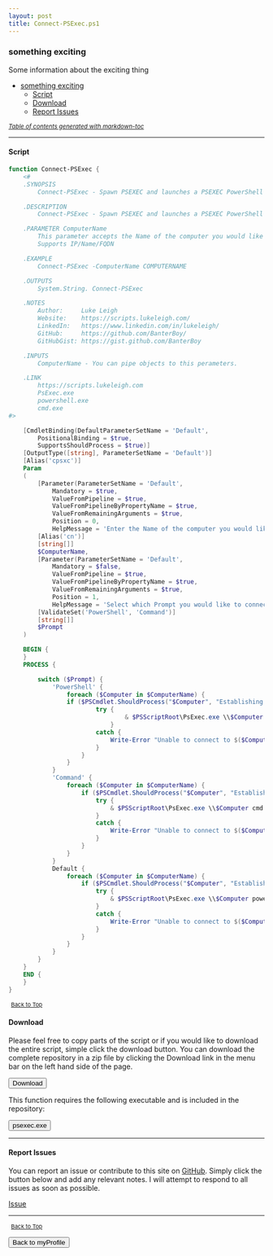 ```yaml
---
layout: post
title: Connect-PSExec.ps1
---
```


### something exciting

Some information about the exciting thing

- [something exciting](#something-exciting)
  - [Script](#script)
  - [Download](#download)
  - [Report Issues](#report-issues)

<small><i><a href='http://ecotrust-canada.github.io/markdown-toc/'>Table of contents generated with markdown-toc</a></i></small>

---

#### Script

```powershell
function Connect-PSExec {
    <#
	.SYNOPSIS
		Connect-PSExec - Spawn PSEXEC and launches a PSEXEC PowerShell or Command Console session to a remote computer.

	.DESCRIPTION
		Connect-PSExec - Spawn PSEXEC and launches a PSEXEC PowerShell or Command Console session to a remote computer. Sets remote computers ExecutionPolicy to Unrestricted in the powershell session.

	.PARAMETER ComputerName
		This parameter accepts the Name of the computer you would like to connect to.
		Supports IP/Name/FQDN

	.EXAMPLE
		Connect-PSExec -ComputerName COMPUTERNAME

	.OUTPUTS
		System.String. Connect-PSExec

	.NOTES
		Author:     Luke Leigh
		Website:    https://scripts.lukeleigh.com/
		LinkedIn:   https://www.linkedin.com/in/lukeleigh/
		GitHub:     https://github.com/BanterBoy/
		GitHubGist: https://gist.github.com/BanterBoy

	.INPUTS
		ComputerName - You can pipe objects to this perameters.

	.LINK
		https://scripts.lukeleigh.com
		PsExec.exe
		powershell.exe
        cmd.exe
#>

    [CmdletBinding(DefaultParameterSetName = 'Default',
        PositionalBinding = $true,
        SupportsShouldProcess = $true)]
    [OutputType([string], ParameterSetName = 'Default')]
    [Alias('cpsxc')]
    Param
    (
        [Parameter(ParameterSetName = 'Default',
            Mandatory = $true,
            ValueFromPipeline = $true,
            ValueFromPipelineByPropertyName = $true,
            ValueFromRemainingArguments = $true,
            Position = 0,
            HelpMessage = 'Enter the Name of the computer you would like to connect to.')]
        [Alias('cn')]
        [string[]]
        $ComputerName,
        [Parameter(ParameterSetName = 'Default',
            Mandatory = $false,
            ValueFromPipeline = $true,
            ValueFromPipelineByPropertyName = $true,
            ValueFromRemainingArguments = $true,
            Position = 1,
            HelpMessage = 'Select which Prompt you would like to connect to.')]
        [ValidateSet('PowerShell', 'Command')]
        [string[]]
        $Prompt
    )

    BEGIN {
    }
    PROCESS {

        switch ($Prompt) {
            'PowerShell' {
                foreach ($Computer in $ComputerName) {
                if ($PSCmdlet.ShouldProcess("$Computer", "Establishing PSEXEC PowerShell Console session")) {
                        try {
                                & $PSScriptRoot\PsExec.exe \\$Computer powershell.exe -ExecutionPolicy Unrestricted
                            }
                        catch {
                            Write-Error "Unable to connect to $($Computer)"
                        }
                    }
                }
            }
            'Command' {
                foreach ($Computer in $ComputerName) {
                    if ($PSCmdlet.ShouldProcess("$Computer", "Establishing PSEXEC Command Prompt session")) {
                        try {
                            & $PSScriptRoot\PsExec.exe \\$Computer cmd.exe
                        }
                        catch {
                            Write-Error "Unable to connect to $($Computer)"
                        }
                    }
                }
            }
            Default {
                foreach ($Computer in $ComputerName) {
                    if ($PSCmdlet.ShouldProcess("$Computer", "Establishing PSEXEC PowerShell Console session")) {
                        try {
                            & $PSScriptRoot\PsExec.exe \\$Computer powershell.exe -ExecutionPolicy Unrestricted
                        }
                        catch {
                            Write-Error "Unable to connect to $($Computer)"
                        }
                    }
                }
            }
        }
    }
    END {
    }
}
```

<span style="font-size:11px;"><a href="#"><i class="fas fa-caret-up" aria-hidden="true" style="color: white; margin-right:5px;"></i>Back to Top</a></span>

#### Download

Please feel free to copy parts of the script or if you would like to download the entire script, simple click the download button. You can download the complete repository in a zip file by clicking the Download link in the menu bar on the left hand side of the page.

<button class="btn" type="submit" onclick="window.open('/PowerShell/functions/myProfile/Connect-PSExec.ps1')">
    <i class="fa fa-cloud-download-alt">
    </i>
        Download
</button>

This function requires the following executable and is included in the repository:

<button class="btn" type="submit" onclick="window.open('/PowerShell/functions/myProfile/psexec.exe')">
    <i class="fa fa-cloud-download-alt">
    </i>
        psexec.exe
</button>

---

#### Report Issues

You can report an issue or contribute to this site on <a href="https://github.com/BanterBoy/scripts-blog/issues">GitHub</a>. Simply click the button below and add any relevant notes. I will attempt to respond to all issues as soon as possible.

<!-- Place this tag where you want the button to render. -->

<a class="github-button" href="https://github.com/BanterBoy/scripts-blog/issues/new?title=Connect-PSExec.ps1&body=There is a problem with this function. Please find details below." data-show-count="true" aria-label="Issue BanterBoy/scripts-blog on GitHub">Issue</a>

---

<span style="font-size:11px;"><a href="#"><i class="fas fa-caret-up" aria-hidden="true" style="color: white; margin-right:5px;"></i>Back to Top</a></span>

<a href="/menu/_pages/myProfile.html">
    <button class="btn">
        <i class='fas fa-reply'>
        </i>
            Back to myProfile
    </button>
</a>

[1]: http://ecotrust-canada.github.io/markdown-toc
[2]: https://github.com/googlearchive/code-prettify
